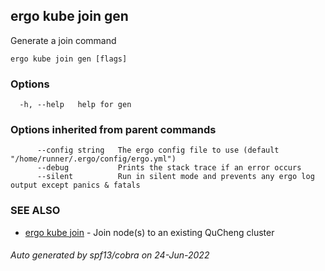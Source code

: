 ## ergo kube join gen

Generate a join command

```
ergo kube join gen [flags]
```

### Options

```
  -h, --help   help for gen
```

### Options inherited from parent commands

```
      --config string   The ergo config file to use (default "/home/runner/.ergo/config/ergo.yml")
      --debug           Prints the stack trace if an error occurs
      --silent          Run in silent mode and prevents any ergo log output except panics & fatals
```

### SEE ALSO

* [ergo kube join](ergo_kube_join.md)	 - Join node(s) to an existing QuCheng cluster

###### Auto generated by spf13/cobra on 24-Jun-2022

